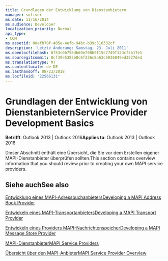 ```yaml
---
title: Grundlagen der Entwicklung von Dienstanbietern
manager: soliver
ms.date: 11/16/2014
ms.audience: Developer
localization_priority: Normal
api_type:
- COM
ms.assetid: 00efb70f-405e-4efb-94bc-b39c310332cf
description: 'Letzte Änderung: Samstag, 23. Juli 2011'
ms.openlocfilehash: 0f53c0b758db69e798b9f15c7749f12dcf3b17e1
ms.sourcegitcommit: 0cf39e5382b8c6f236c8a63c6036849ed3527ded
ms.translationtype: MT
ms.contentlocale: de-DE
ms.lasthandoff: 08/23/2018
ms.locfileid: "22566131"
---
```

# <a name="service-provider-development-basics"></a><span data-ttu-id="cf3e2-103">Grundlagen der Entwicklung von Dienstanbietern</span><span class="sxs-lookup"><span data-stu-id="cf3e2-103">Service Provider Development Basics</span></span>

  
  
<span data-ttu-id="cf3e2-104">**Betrifft**: Outlook 2013 | Outlook 2016</span><span class="sxs-lookup"><span data-stu-id="cf3e2-104">**Applies to**: Outlook 2013 | Outlook 2016</span></span> 
  
<span data-ttu-id="cf3e2-105">Dieser Abschnitt enthält eine Übersicht, die Sie vor dem Erstellen eigener MAPI-Dienstanbieter überprüfen sollten.</span><span class="sxs-lookup"><span data-stu-id="cf3e2-105">This section contains overview information that you should review prior to creating your own MAPI service providers.</span></span>
  
## <a name="see-also"></a><span data-ttu-id="cf3e2-106">Siehe auch</span><span class="sxs-lookup"><span data-stu-id="cf3e2-106">See also</span></span>



[<span data-ttu-id="cf3e2-107">Entwicklung eines MAPI-Adressbuchanbieters</span><span class="sxs-lookup"><span data-stu-id="cf3e2-107">Developing a MAPI Address Book Provider</span></span>](developing-a-mapi-address-book-provider.md)
  
[<span data-ttu-id="cf3e2-108">Entwickeln eines MAPI-Transportanbieters</span><span class="sxs-lookup"><span data-stu-id="cf3e2-108">Developing a MAPI Transport Provider</span></span>](developing-a-mapi-transport-provider.md)
  
[<span data-ttu-id="cf3e2-109">Entwickeln eines Providers MAPI-Nachrichtenspeicher</span><span class="sxs-lookup"><span data-stu-id="cf3e2-109">Developing a MAPI Message Store Provider</span></span>](developing-a-mapi-message-store-provider.md)
  
[<span data-ttu-id="cf3e2-110">MAPI-Dienstanbieter</span><span class="sxs-lookup"><span data-stu-id="cf3e2-110">MAPI Service Providers</span></span>](mapi-service-providers.md)
  
[<span data-ttu-id="cf3e2-111">Übersicht über den MAPI-Anbieter</span><span class="sxs-lookup"><span data-stu-id="cf3e2-111">MAPI Service Provider Overview</span></span>](mapi-service-provider-overview.md)


